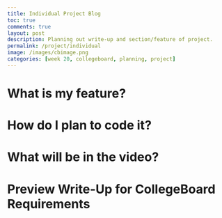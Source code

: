 ```yaml
---
title: Individual Project Blog
toc: true
comments: true
layout: post
description: Planning out write-up and section/feature of project.
permalink: /project/individual
image: /images/cbimage.png
categories: [week 20, collegeboard, planning, project]
---
```


# What is my feature?


# How do I plan to code it?


# What will be in the video?


# Preview Write-Up for CollegeBoard Requirements


